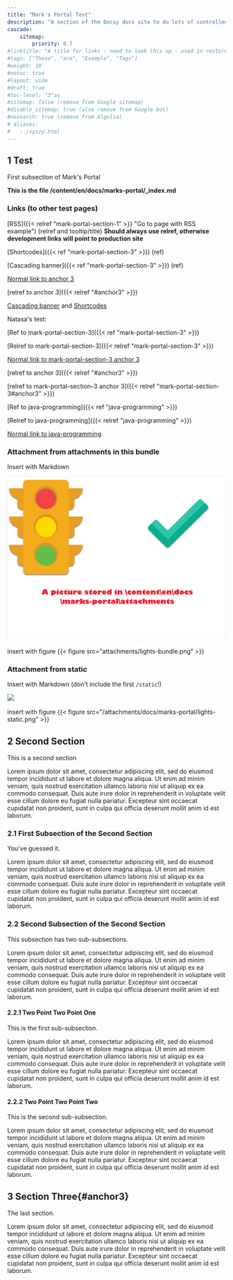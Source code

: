 ```yaml
---
title: "Mark's Portal Test"
description: "A section of the Docsy docs site to do lots of controlled tests"
cascade:
    sitemap: 
        priority: 0.7
#linktitle: "A title for links - need to look this up - used in restore-backup-locally.md"
#tags: ["These", "are", "Example", "Tags"]
#weight: 10
#notoc: true
#layout: wide
#draft: true
#toc-level: "3"as
#sitemap: false (remove from Google sitemap)
#disable_sitemap: true (also remove from Google bot)
#nosearch: true (remove from Algolia)
# aliases:
#   - /xyzzy.html
---
```


## 1 Test

First subsection of Mark's Portal

**This is the file /content/en/docs/marks-portal/_index.md**

### Links (to other test pages)

[RSS]({{< relref "mark-portal-section-1"  >}} "Go to page with RSS example") (relref and tooltip/title)
**Should always use relref, otherwise development links will point to production site**

[Shortcodes]({{< ref "mark-portal-section-3" >}}) (ref)

[Cascading banner]({{< ref "mark-portal-section-3" >}}) (ref)

[Normal link to anchor 3](#anchor3)

[relref to anchor 3]({{< relref "#anchor3" >}})

[Cascading banner](mark-portal-section-3) and [Shortcodes](mark-portal-section-3)

Natasa's test:

[Ref to mark-portal-section-3]({{< ref "mark-portal-section-3" >}})

[Relref to mark-portal-section-3]({{< relref "mark-portal-section-3" >}})

[Normal link to mark-portal-section-3 anchor 3](mark-portal-section-3/#anchor3)

[relref to anchor 3]({{< relref "#anchor3" >}})

[relref to mark-portal-section-3 anchor 3]({{< relref "mark-portal-section-3#anchor3" >}})


[Ref to java-programming]({{< ref "java-programming" >}})

[Relref to java-programming]({{< relref "java-programming" >}})

[Normal link to java-programming](/refguide/troubleshooting/)

### Attachment from attachments in this bundle

Insert with Markdown

![Insert lights bundle image](attachments/lights-bundle.png)

insert with figure {{< figure src="attachments/lights-bundle.png" >}}

### Attachment from static

Insert with Markdown (don't include the first `/static`!)

![](/attachments/docs/marks-portal/lights-static.png)

insert with figure {{< figure src="/attachments/docs/marks-portal/lights-static.png" >}}

## 2 Second Section

This is a second section

Lorem ipsum dolor sit amet, consectetur adipiscing elit, sed do eiusmod tempor incididunt ut labore et dolore magna aliqua. Ut enim ad minim veniam, quis nostrud exercitation ullamco laboris nisi ut aliquip ex ea commodo consequat. Duis aute irure dolor in reprehenderit in voluptate velit esse cillum dolore eu fugiat nulla pariatur. Excepteur sint occaecat cupidatat non proident, sunt in culpa qui officia deserunt mollit anim id est laborum.

### 2.1 First Subsection of the Second Section

You've guessed it.


Lorem ipsum dolor sit amet, consectetur adipiscing elit, sed do eiusmod tempor incididunt ut labore et dolore magna aliqua. Ut enim ad minim veniam, quis nostrud exercitation ullamco laboris nisi ut aliquip ex ea commodo consequat. Duis aute irure dolor in reprehenderit in voluptate velit esse cillum dolore eu fugiat nulla pariatur. Excepteur sint occaecat cupidatat non proident, sunt in culpa qui officia deserunt mollit anim id est laborum.

### 2.2 Second Subsection of the Second Section

This subsection has two sub-subsections.


Lorem ipsum dolor sit amet, consectetur adipiscing elit, sed do eiusmod tempor incididunt ut labore et dolore magna aliqua. Ut enim ad minim veniam, quis nostrud exercitation ullamco laboris nisi ut aliquip ex ea commodo consequat. Duis aute irure dolor in reprehenderit in voluptate velit esse cillum dolore eu fugiat nulla pariatur. Excepteur sint occaecat cupidatat non proident, sunt in culpa qui officia deserunt mollit anim id est laborum.

#### 2.2.1 Two Point Two Point One

This is the first sub-subsection.


Lorem ipsum dolor sit amet, consectetur adipiscing elit, sed do eiusmod tempor incididunt ut labore et dolore magna aliqua. Ut enim ad minim veniam, quis nostrud exercitation ullamco laboris nisi ut aliquip ex ea commodo consequat. Duis aute irure dolor in reprehenderit in voluptate velit esse cillum dolore eu fugiat nulla pariatur. Excepteur sint occaecat cupidatat non proident, sunt in culpa qui officia deserunt mollit anim id est laborum.

#### 2.2.2 Two Point Two Point Two

This is the second sub-subsection.


Lorem ipsum dolor sit amet, consectetur adipiscing elit, sed do eiusmod tempor incididunt ut labore et dolore magna aliqua. Ut enim ad minim veniam, quis nostrud exercitation ullamco laboris nisi ut aliquip ex ea commodo consequat. Duis aute irure dolor in reprehenderit in voluptate velit esse cillum dolore eu fugiat nulla pariatur. Excepteur sint occaecat cupidatat non proident, sunt in culpa qui officia deserunt mollit anim id est laborum.

## 3 Section Three{#anchor3}

The last section.


Lorem ipsum dolor sit amet, consectetur adipiscing elit, sed do eiusmod tempor incididunt ut labore et dolore magna aliqua. Ut enim ad minim veniam, quis nostrud exercitation ullamco laboris nisi ut aliquip ex ea commodo consequat. Duis aute irure dolor in reprehenderit in voluptate velit esse cillum dolore eu fugiat nulla pariatur. Excepteur sint occaecat cupidatat non proident, sunt in culpa qui officia deserunt mollit anim id est laborum.
